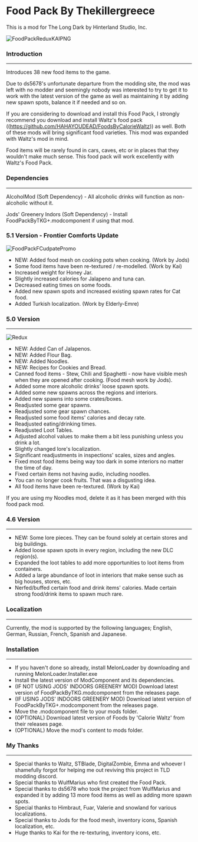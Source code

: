 # Food Pack By Thekillergreece

This is a mod for The Long Dark by Hinterland Studio, Inc.

![FoodPackReduxKAIPNG](https://github.com/Thekillergreece/FoodPackByTKG/assets/95387832/e663dcbf-8c2a-45ad-9589-2ca3f685ddda)

### Introduction
---
Introduces 38 new food items to the game.

Due to ds5678's unfortunate departure from the modding site, the mod was left with no modder and seemingly nobody was interested to try to get it to work with the latest version of the game as well as maintaining it by adding new spawn spots, balance it if needed and so on.

If you are considering to download and install this Food Pack, I strongly recommend you download and install Waltz's food pack ((https://github.com/HAHAYOUDEAD/FoodsByCalorieWaltz)) as well. Both of these mods will bring significant food varieties. This mod was expanded with Waltz's mod in mind.

Food items will be rarely found in cars, caves, etc or in places that they wouldn't make much sense. This food pack will work excellently with Waltz's Food Pack.

### Dependencies
---
AlcoholMod (Soft Dependency) - All alcoholic drinks will function as non-alcoholic without it.

Jods' Greenery Indors (Soft Dependency) - Install FoodPackByTKG+.modcomponent if using that mod.

### 5.1 Version - Frontier Comforts Update
![FoodPackFCudpatePromo](https://github.com/Thekillergreece/FoodPackByTKG/assets/95387832/3e322fb4-491b-47e5-80c4-6ac4fb9ab3d8)

- NEW: Added food mesh on cooking pots when cooking. (Work by Jods)
- Some food items have been re-textured / re-modelled. (Work by Kai)
- Increased weight for Honey Jar.
- Slightly increased calories for Jalapeno and tuna can.
- Decreased eating times on some foods.
- Added new spawn spots and increased existing spawn rates for Cat food.
- Added Turkish localization. (Work by Elderly-Emre)

### 5.0 Version
---
![Redux](https://github.com/Thekillergreece/FoodPackByTKG/assets/95387832/da116761-9512-4723-896d-37388b961843)

- NEW: Added Can of Jalapenos.
- NEW: Added Flour Bag.
- NEW: Added Noodles.
- NEW: Recipes for Cookies and Bread.
- Canned food items - Stew, Chili and Spaghetti - now have visible mesh when they are opened after cooking. (Food mesh work by Jods).
- Added some more alcoholic drinks' loose spawn spots.
- Added some new spawns across the regions and interiors.
- Added new spawns into some crates/boxes.
- Readjusted some gear spawns.
- Readjusted some gear spawn chances.
- Readjusted some food items' calories and decay rate.
- Readjusted eating/drinking times.
- Readjusted Loot Tables.
- Adjusted alcohol values to make them a bit less punishing unless you drink a lot.
- Slightly changed lore's localization.
- Significant readjustments in inspections' scales, sizes and angles.
- Fixed most food items being way too dark in some interiors no matter the time of day.
- Fixed certain items not having audio, including noodles.
- You can no longer cook fruits. That was a disgusting idea.
- All food items have been re-textured. (Work by Kai)

If you are using my Noodles mod, delete it as it has been merged with this food pack mod. 

### 4.6 Version
---
- NEW: Some lore pieces. They can be found solely at certain stores and big buildings.
- Added loose spawn spots in every region, including the new DLC region(s).
- Expanded the loot tables to add more opportunities to loot items from containers.
- Added a large abundance of loot in interiors that make sense such as big houses, stores, etc.
- Nerfed/buffed certain food and drink items' calories. Made certain strong food/drink items to spawn much rare.

### Localization
---
Currently, the mod is supported by the following languages; English, German, Russian, French, Spanish and Japanese.

### Installation
---
- If you haven't done so already, install MelonLoader by downloading and running MelonLoader.Installer.exe
- Install the latest version of ModComponent and its dependencies.
- (IF NOT USING JODS' INDOORS GREENERY MOD) Download latest version of FoodPackByTKG.modcomponent from the releases page.
- (IF USING JODS' INDOORS GREENERY MOD) Download latest version of FoodPackByTKG+.modcomponent from the releases page.
- Move the .modcomponent file to your mods folder.
- (OPTIONAL) Download latest version of Foods by 'Calorie Waltz' from their releases page.
- (OPTIONAL) Move the mod's content to mods folder.

### My Thanks
---
- Special thanks to Waltz, STBlade, DigitalZombie, Emma and whoever I shamefully forgot for helping me out reviving this project in TLD modding discord.
- Special thanks to WulfMarius who first created the Food Pack.
- Special thanks to ds5678 who took the project from WulfMarius and expanded it by adding 13 more food items as well as adding more spawn spots.
- Special thanks to Himbraut, Fuar, Valerie and snowland for various localizations.
- Special thanks to Jods for the food mesh, inventory icons, Spanish localization, etc.
- Huge thanks to Kai for the re-texturing, inventory icons, etc.
